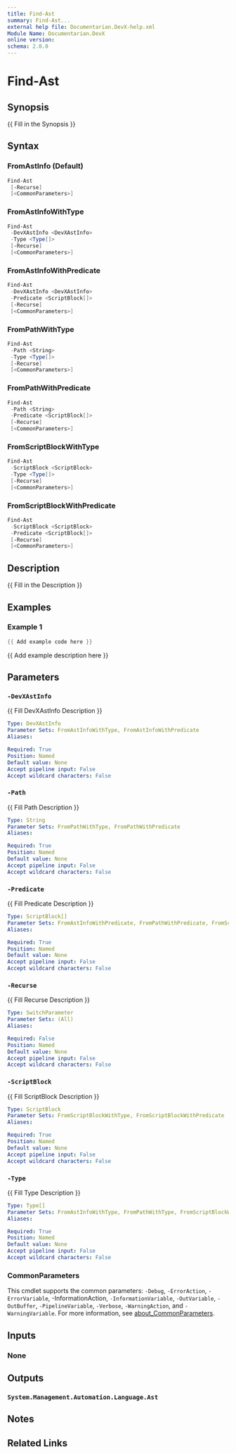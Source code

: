 ```yaml
---
title: Find-Ast
summary: Find-Ast...
external help file: Documentarian.DevX-help.xml
Module Name: Documentarian.DevX
online version:
schema: 2.0.0
---
```


# Find-Ast

## Synopsis

{{ Fill in the Synopsis }}

## Syntax

### FromAstInfo (Default)

```powershell
Find-Ast
 [-Recurse]
 [<CommonParameters>]
```

### FromAstInfoWithType

```powershell
Find-Ast
 -DevXAstInfo <DevXAstInfo>
 -Type <Type[]>
 [-Recurse]
 [<CommonParameters>]
```

### FromAstInfoWithPredicate

```powershell
Find-Ast
 -DevXAstInfo <DevXAstInfo>
 -Predicate <ScriptBlock[]>
 [-Recurse]
 [<CommonParameters>]
```

### FromPathWithType

```powershell
Find-Ast
 -Path <String>
 -Type <Type[]>
 [-Recurse]
 [<CommonParameters>]
```

### FromPathWithPredicate

```powershell
Find-Ast
 -Path <String>
 -Predicate <ScriptBlock[]>
 [-Recurse]
 [<CommonParameters>]
```

### FromScriptBlockWithType

```powershell
Find-Ast
 -ScriptBlock <ScriptBlock>
 -Type <Type[]>
 [-Recurse]
 [<CommonParameters>]
```

### FromScriptBlockWithPredicate

```powershell
Find-Ast
 -ScriptBlock <ScriptBlock>
 -Predicate <ScriptBlock[]>
 [-Recurse]
 [<CommonParameters>]
```

## Description

{{ Fill in the Description }}

## Examples

### Example 1

```powershell
{{ Add example code here }}
```

{{ Add example description here }}

## Parameters

### `-DevXAstInfo`

{{ Fill DevXAstInfo Description }}

```yaml
Type: DevXAstInfo
Parameter Sets: FromAstInfoWithType, FromAstInfoWithPredicate
Aliases:

Required: True
Position: Named
Default value: None
Accept pipeline input: False
Accept wildcard characters: False
```

### `-Path`

{{ Fill Path Description }}

```yaml
Type: String
Parameter Sets: FromPathWithType, FromPathWithPredicate
Aliases:

Required: True
Position: Named
Default value: None
Accept pipeline input: False
Accept wildcard characters: False
```

### `-Predicate`

{{ Fill Predicate Description }}

```yaml
Type: ScriptBlock[]
Parameter Sets: FromAstInfoWithPredicate, FromPathWithPredicate, FromScriptBlockWithPredicate
Aliases:

Required: True
Position: Named
Default value: None
Accept pipeline input: False
Accept wildcard characters: False
```

### `-Recurse`

{{ Fill Recurse Description }}

```yaml
Type: SwitchParameter
Parameter Sets: (All)
Aliases:

Required: False
Position: Named
Default value: None
Accept pipeline input: False
Accept wildcard characters: False
```

### `-ScriptBlock`

{{ Fill ScriptBlock Description }}

```yaml
Type: ScriptBlock
Parameter Sets: FromScriptBlockWithType, FromScriptBlockWithPredicate
Aliases:

Required: True
Position: Named
Default value: None
Accept pipeline input: False
Accept wildcard characters: False
```

### `-Type`

{{ Fill Type Description }}

```yaml
Type: Type[]
Parameter Sets: FromAstInfoWithType, FromPathWithType, FromScriptBlockWithType
Aliases:

Required: True
Position: Named
Default value: None
Accept pipeline input: False
Accept wildcard characters: False
```

### CommonParameters

This cmdlet supports the common parameters: `-Debug`, `-ErrorAction`, `-ErrorVariable`,
-InformationAction, `-InformationVariable`, `-OutVariable`, `-OutBuffer`, `-PipelineVariable`,
`-Verbose`, `-WarningAction`, and `-WarningVariable`. For more information, see
[about_CommonParameters](http://go.microsoft.com/fwlink/?LinkID=113216).

## Inputs

### None

## Outputs

### `System.Management.Automation.Language.Ast`

## Notes

## Related Links
